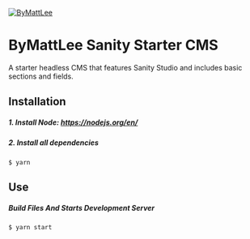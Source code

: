 [![ByMattLee](http://hosted.bymattlee.com/github/bymattlee-logo.png)](http://bymattlee.com)

# ByMattLee Sanity Starter CMS
A starter headless CMS that features Sanity Studio and includes basic sections and fields.

## Installation
##### 1. Install Node: <https://nodejs.org/en/>
##### 2. Install all dependencies
```
$ yarn
```

## Use
##### Build Files And Starts Development Server
```
$ yarn start
```
